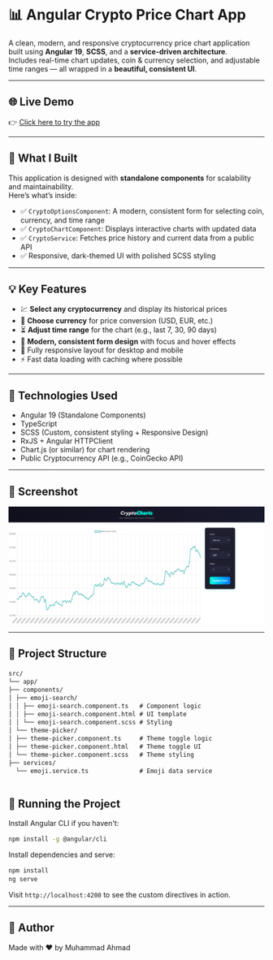 # 📊 Angular Crypto Price Chart App

A clean, modern, and responsive cryptocurrency price chart application built using **Angular 19**, **SCSS**, and a **service-driven architecture**.  
Includes real-time chart updates, coin & currency selection, and adjustable time ranges — all wrapped in a **beautiful, consistent UI**.

---

## 🌐 Live Demo

👉 [Click here to try the app](https://ahmad-889.github.io/crypto-charts/)


---

## 🎯 What I Built

This application is designed with **standalone components** for scalability and maintainability.  
Here’s what’s inside:

* ✅ `CryptoOptionsComponent`: A modern, consistent form for selecting coin, currency, and time range  
* ✅ `CryptoChartComponent`: Displays interactive charts with updated data  
* ✅ `CryptoService`: Fetches price history and current data from a public API  
* ✅ Responsive, dark-themed UI with polished SCSS styling

---


## 💡 Key Features

* 💹 **Select any cryptocurrency** and display its historical prices  
* 💱 **Choose currency** for price conversion (USD, EUR, etc.)  
* ⏳ **Adjust time range** for the chart (e.g., last 7, 30, 90 days)  
* 🎨 **Modern, consistent form design** with focus and hover effects  
* 📱 Fully responsive layout for desktop and mobile  
* ⚡ Fast data loading with caching where possible

---

## 🧱 Technologies Used

* Angular 19 (Standalone Components)
* TypeScript
* SCSS (Custom, consistent styling + Responsive Design)
* RxJS + Angular HTTPClient
* Chart.js (or similar) for chart rendering
* Public Cryptocurrency API (e.g., CoinGecko API)
---

## 📸 Screenshot

![Crypto Chart UI](public/Screenshot.png)

---

## 📁 Project Structure

```
src/
└── app/
├── components/
│ ├── emoji-search/
│ │ ├── emoji-search.component.ts   # Component logic
│ │ ├── emoji-search.component.html # UI template
│ │ └── emoji-search.component.scss # Styling
│ └── theme-picker/
│ ├── theme-picker.component.ts     # Theme toggle logic
│ ├── theme-picker.component.html   # Theme toggle UI
│ └── theme-picker.component.scss   # Theme styling
├── services/
  └── emoji.service.ts              # Emoji data service


```

## 🚀 Running the Project

Install Angular CLI if you haven't:

```bash
npm install -g @angular/cli
```

Install dependencies and serve:

```bash
npm install
ng serve
```

Visit `http://localhost:4200` to see the custom directives in action.

---


## 🔗 Author
Made with ❤️ by
Muhammad Ahmad
